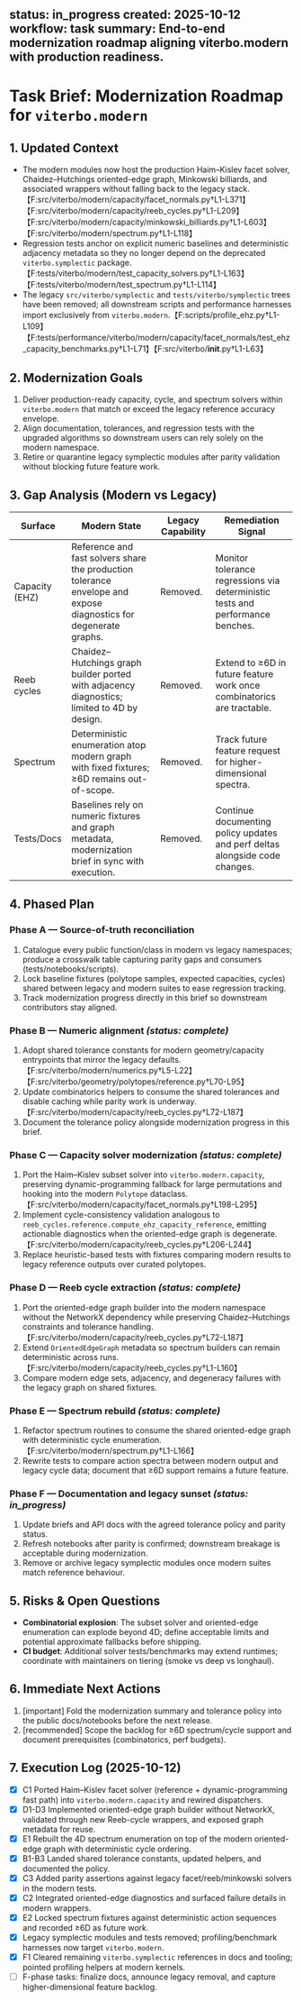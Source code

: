 status: in_progress
created: 2025-10-12
workflow: task
summary: End-to-end modernization roadmap aligning viterbo.modern with production readiness.
---

# Task Brief: Modernization Roadmap for `viterbo.modern`

## 1. Updated Context

- The modern modules now host the production Haim–Kislev facet solver, Chaidez–Hutchings oriented-edge graph, Minkowski billiards, and associated wrappers without falling back to the legacy stack.【F:src/viterbo/modern/capacity/facet_normals.py†L1-L371】【F:src/viterbo/modern/capacity/reeb_cycles.py†L1-L209】【F:src/viterbo/modern/capacity/minkowski_billiards.py†L1-L603】【F:src/viterbo/modern/spectrum.py†L1-L118】
- Regression tests anchor on explicit numeric baselines and deterministic adjacency metadata so they no longer depend on the deprecated ``viterbo.symplectic`` package.【F:tests/viterbo/modern/test_capacity_solvers.py†L1-L163】【F:tests/viterbo/modern/test_spectrum.py†L1-L114】
- The legacy ``src/viterbo/symplectic`` and ``tests/viterbo/symplectic`` trees have been removed; all downstream scripts and performance harnesses import exclusively from ``viterbo.modern``.【F:scripts/profile_ehz.py†L1-L109】【F:tests/performance/viterbo/modern/capacity/facet_normals/test_ehz_capacity_benchmarks.py†L1-L71】【F:src/viterbo/__init__.py†L1-L63】

## 2. Modernization Goals

1. Deliver production-ready capacity, cycle, and spectrum solvers within `viterbo.modern` that match or exceed the legacy reference accuracy envelope.
2. Align documentation, tolerances, and regression tests with the upgraded algorithms so downstream users can rely solely on the modern namespace.
3. Retire or quarantine legacy symplectic modules after parity validation without blocking future feature work.

## 3. Gap Analysis (Modern vs Legacy)

| Surface | Modern State | Legacy Capability | Remediation Signal |
| --- | --- | --- | --- |
| Capacity (EHZ) | Reference and fast solvers share the production tolerance envelope and expose diagnostics for degenerate graphs. | Removed. | Monitor tolerance regressions via deterministic tests and performance benches. |
| Reeb cycles | Chaidez–Hutchings graph builder ported with adjacency diagnostics; limited to 4D by design. | Removed. | Extend to ≥6D in future feature work once combinatorics are tractable. |
| Spectrum | Deterministic enumeration atop modern graph with fixed fixtures; ≥6D remains out-of-scope. | Removed. | Track future feature request for higher-dimensional spectra. |
| Tests/Docs | Baselines rely on numeric fixtures and graph metadata, modernization brief in sync with execution. | Removed. | Continue documenting policy updates and perf deltas alongside code changes. |

## 4. Phased Plan

### Phase A — Source-of-truth reconciliation

1. Catalogue every public function/class in modern vs legacy namespaces; produce a crosswalk table capturing parity gaps and consumers (tests/notebooks/scripts).
2. Lock baseline fixtures (polytope samples, expected capacities, cycles) shared between legacy and modern suites to ease regression tracking.
3. Track modernization progress directly in this brief so downstream contributors stay aligned.

### Phase B — Numeric alignment *(status: complete)*

1. Adopt shared tolerance constants for modern geometry/capacity entrypoints that mirror the legacy defaults.【F:src/viterbo/modern/numerics.py†L5-L22】【F:src/viterbo/geometry/polytopes/reference.py†L70-L95】
2. Update combinatorics helpers to consume the shared tolerances and disable caching while parity work is underway.【F:src/viterbo/modern/capacity/reeb_cycles.py†L72-L187】
3. Document the tolerance policy alongside modernization progress in this brief.

### Phase C — Capacity solver modernization *(status: complete)*

1. Port the Haim–Kislev subset solver into `viterbo.modern.capacity`, preserving dynamic-programming fallback for large permutations and hooking into the modern `Polytope` dataclass.【F:src/viterbo/modern/capacity/facet_normals.py†L198-L295】
2. Implement cycle-consistency validation analogous to `reeb_cycles.reference.compute_ehz_capacity_reference`, emitting actionable diagnostics when the oriented-edge graph is degenerate.【F:src/viterbo/modern/capacity/reeb_cycles.py†L206-L244】
3. Replace heuristic-based tests with fixtures comparing modern results to legacy reference outputs over curated polytopes.

### Phase D — Reeb cycle extraction *(status: complete)*

1. Port the oriented-edge graph builder into the modern namespace without the NetworkX dependency while preserving Chaidez–Hutchings constraints and tolerance handling.【F:src/viterbo/modern/capacity/reeb_cycles.py†L72-L187】
2. Extend `OrientedEdgeGraph` metadata so spectrum builders can remain deterministic across runs.【F:src/viterbo/modern/capacity/reeb_cycles.py†L1-L160】
3. Compare modern edge sets, adjacency, and degeneracy failures with the legacy graph on shared fixtures.

### Phase E — Spectrum rebuild *(status: complete)*

1. Refactor spectrum routines to consume the shared oriented-edge graph with deterministic cycle enumeration.【F:src/viterbo/modern/spectrum.py†L1-L166】
2. Rewrite tests to compare action spectra between modern output and legacy cycle data; document that ≥6D support remains a future feature.

### Phase F — Documentation and legacy sunset *(status: in_progress)*

1. Update briefs and API docs with the agreed tolerance policy and parity status.
2. Refresh notebooks after parity is confirmed; downstream breakage is acceptable during modernization.
3. Remove or archive legacy symplectic modules once modern suites match reference behaviour.

## 5. Risks & Open Questions

- **Combinatorial explosion**: The subset solver and oriented-edge enumeration can explode beyond 4D; define acceptable limits and potential approximate fallbacks before shipping.
- **CI budget**: Additional solver tests/benchmarks may extend runtimes; coordinate with maintainers on tiering (smoke vs deep vs longhaul).

## 6. Immediate Next Actions

1. [important] Fold the modernization summary and tolerance policy into the public docs/notebooks before the next release.
2. [recommended] Scope the backlog for ≥6D spectrum/cycle support and document prerequisites (combinatorics, perf budgets).

## 7. Execution Log (2025-10-12)

- [x] C1 Ported Haim–Kislev facet solver (reference + dynamic-programming fast path) into `viterbo.modern.capacity` and rewired dispatchers.
- [x] D1-D3 Implemented oriented-edge graph builder without NetworkX, validated through new Reeb-cycle wrappers, and exposed graph metadata for reuse.
- [x] E1 Rebuilt the 4D spectrum enumeration on top of the modern oriented-edge graph with deterministic cycle ordering.
- [x] B1-B3 Landed shared tolerance constants, updated helpers, and documented the policy.
- [x] C3 Added parity assertions against legacy facet/reeb/minkowski solvers in the modern tests.
- [x] C2 Integrated oriented-edge diagnostics and surfaced failure details in modern wrappers.
- [x] E2 Locked spectrum fixtures against deterministic action sequences and recorded ≥6D as future work.
- [x] Legacy symplectic modules and tests removed; profiling/benchmark harnesses now target `viterbo.modern`.
- [x] F1 Cleared remaining ``viterbo.symplectic`` references in docs and tooling; pointed profiling helpers at modern kernels.
- [ ] F-phase tasks: finalize docs, announce legacy removal, and capture higher-dimensional feature backlog.
